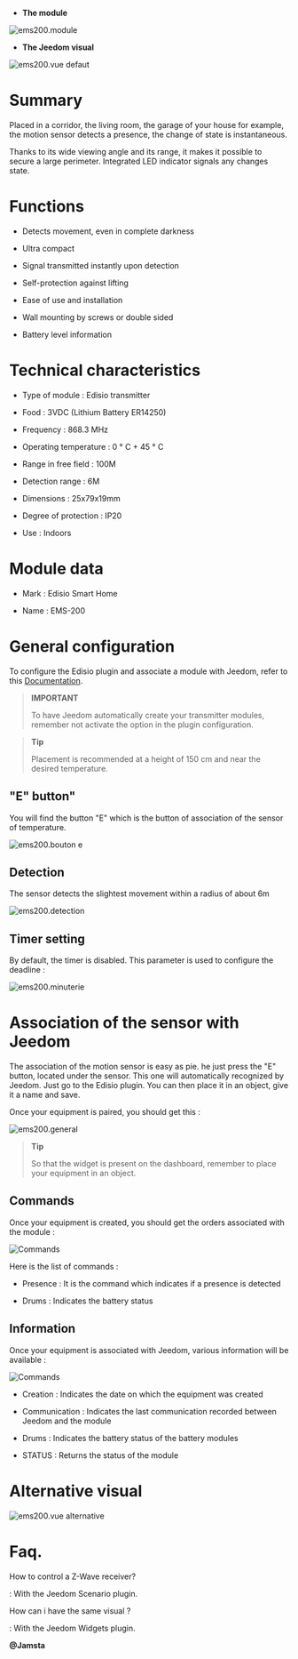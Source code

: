 -   **The module**

![ems200.module](images/ems200/ems200.module.jpg)

-   **The Jeedom visual**

![ems200.vue defaut](images/ems200/ems200.vue-defaut.jpg)

Summary 
======

Placed in a corridor, the living room, the garage of your house for example,
the motion sensor detects a presence, the change of state is
instantaneous.

Thanks to its wide viewing angle and its range, it makes it possible to secure
a large perimeter. Integrated LED indicator signals any changes
state.

Functions 
=========

-   Detects movement, even in complete darkness

-   Ultra compact

-   Signal transmitted instantly upon detection

-   Self-protection against lifting

-   Ease of use and installation

-   Wall mounting by screws or double sided

-   Battery level information

Technical characteristics 
===========================

-   Type of module : Edisio transmitter

-   Food : 3VDC (Lithium Battery ER14250)

-   Frequency : 868.3 MHz

-   Operating temperature : 0 ° C + 45 ° C

-   Range in free field : 100M

-   Detection range : 6M

-   Dimensions : 25x79x19mm

-   Degree of protection : IP20

-   Use : Indoors

Module data 
=================

-   Mark : Edisio Smart Home

-   Name : EMS-200

General configuration 
======================

To configure the Edisio plugin and associate a module with Jeedom,
refer to this
[Documentation](https://www.jeedom.fr/doc/Documentation/plugins/edisio/en_US/edisio.html).

> **IMPORTANT**
>
> To have Jeedom automatically create your transmitter modules, remember
> not activate the option in the plugin configuration.

> **Tip**
>
> Placement is recommended at a height of 150 cm and near
> the desired temperature.

"E" button" 
----------

You will find the button "E" which is the button of association of the sensor
of temperature.

![ems200.bouton e](images/ems200/ems200.bouton-e.jpg)

Detection 
---------

The sensor detects the slightest movement within a radius of about 6m

![ems200.detection](images/ems200/ems200.detection.jpg)

Timer setting 
-----------------------

By default, the timer is disabled. This parameter is used to configure
the deadline :

![ems200.minuterie](images/ems200/ems200.minuterie.jpg)

Association of the sensor with Jeedom 
===============================

The association of the motion sensor is easy as pie. he
just press the "E" button, located under the sensor. This one will
automatically recognized by Jeedom. Just go to the
Edisio plugin. You can then place it in an object, give it a
name and save.

Once your equipment is paired, you should get this :

![ems200.general](images/ems200/ems200.general.jpg)

> **Tip**
>
> So that the widget is present on the dashboard, remember to place
> your equipment in an object.

Commands 
---------

Once your equipment is created, you should get the orders
associated with the module :

![Commands](images/ems200/ems200.commande.jpg)

Here is the list of commands :

-   Presence : It is the command which indicates if a presence is
    detected

-   Drums : Indicates the battery status

Information 
------------

Once your equipment is associated with Jeedom, various information will be
available :

![Commands](images/ems200/ems200.informations.jpg)

-   Creation : Indicates the date on which the equipment was created

-   Communication : Indicates the last communication recorded between
    Jeedom and the module

-   Drums : Indicates the battery status of the battery modules

-   STATUS : Returns the status of the module

Alternative visual 
=================

![ems200.vue alternative](images/ems200/ems200.vue-alternative.jpg)

Faq. 
======

How to control a Z-Wave receiver?

:   With the Jeedom Scenario plugin.

How can i have the same visual ?

:   With the Jeedom Widgets plugin.

**@Jamsta**
